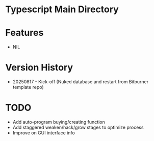 # Typescript Main Directory

# Features
- NIL

# Version History
- 20250817 - Kick-off (Nuked database and restart from Bitburner template repo)

# TODO
- Add auto-program buying/creating function
- Add staggered weaken/hack/grow stages to optimize process
- Improve on GUI interface info
